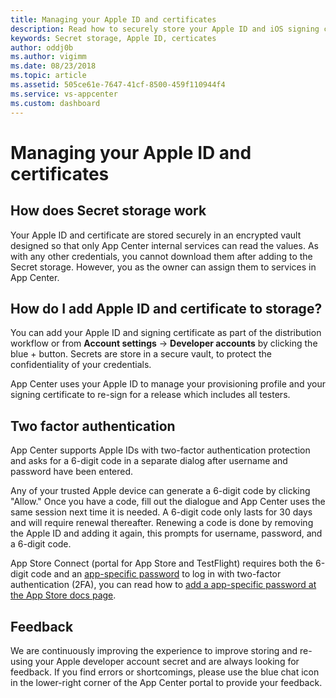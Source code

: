 ```yaml
---
title: Managing your Apple ID and certificates
description: Read how to securely store your Apple ID and iOS signing certificate in App Center.
keywords: Secret storage, Apple ID, certicates
author: oddj0b
ms.author: vigimm 
ms.date: 08/23/2018
ms.topic: article 
ms.assetid: 505ce61e-7647-41cf-8500-459f110944f4
ms.service: vs-appcenter
ms.custom: dashboard
---
```


# Managing your Apple ID and certificates

## How does Secret storage work

Your Apple ID and certificate are stored securely in an encrypted vault designed so that only App Center internal services can read the values. As with any other credentials, you cannot download them after adding to the Secret storage. However, you as the owner can assign them to services in App Center.

## How do I add Apple ID and certificate to storage?

You can add your Apple ID and signing certificate as part of the distribution workflow or from **Account settings** -> **Developer accounts** by clicking the blue + button. Secrets are store in a secure vault, to protect the confidentiality of your credentials.

App Center uses your Apple ID to manage your provisioning profile and your signing certificate to re-sign for a release which includes all testers.

## Two factor authentication

App Center supports Apple IDs with two-factor authentication protection and asks for a 6-digit code in a separate dialog after username and password have been entered.

Any of your trusted Apple device can generate a 6-digit code by clicking "Allow." Once you have a code, fill out the dialogue and App Center uses the same session next time it is needed. A 6-digit code only lasts for 30 days and will require renewal thereafter. Renewing a code is done by removing the Apple ID and adding it again, this prompts for username, password, and a 6-digit code.

App Store Connect (portal for App Store and TestFlight) requires both the 6-digit code and an [app-specific password](https://support.apple.com/en-us/HT204397) to log in with two-factor authentication (2FA), you can read how to [add a app-specific password at the App Store docs page](~/distribution/stores/apple.md#adding-two-factor-authentication).

## Feedback

We are continuously improving the experience to improve storing and re-using your Apple developer account secret and are always looking for feedback. If you find errors or shortcomings, please use the blue chat icon in the lower-right corner of the App Center portal to provide your feedback.
